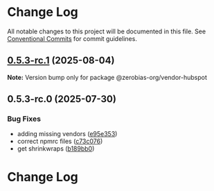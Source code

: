 # Change Log

All notable changes to this project will be documented in this file.
See [Conventional Commits](https://conventionalcommits.org) for commit guidelines.

## [0.5.3-rc.1](https://github.com/zerobias-org/vendor/compare/@zerobias-org/vendor-hubspot@0.5.3-rc.0...@zerobias-org/vendor-hubspot@0.5.3-rc.1) (2025-08-04)

**Note:** Version bump only for package @zerobias-org/vendor-hubspot





## 0.5.3-rc.0 (2025-07-30)


### Bug Fixes

* adding missing vendors ([e95e353](https://github.com/zerobias-org/vendor/commit/e95e35309a1812973f4536f535eee460edc5414c))
* correct npmrc files ([c73c076](https://github.com/zerobias-org/vendor/commit/c73c0761e1e567cc0c2f0f8179725016d11caf8c))
* get shrinkwraps ([b189bb0](https://github.com/zerobias-org/vendor/commit/b189bb0cf53ad66427530ccc0eab7824527942d3))





# Change Log
